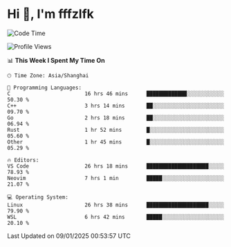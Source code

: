 # Hi 👋, I'm fffzlfk

<!--START_SECTION:waka-->
![Code Time](http://img.shields.io/badge/Code%20Time-1%2C110%20hrs%2023%20mins-blue)

![Profile Views](http://img.shields.io/badge/Profile%20Views-0-blue)

📊 **This Week I Spent My Time On** 

```text
🕑︎ Time Zone: Asia/Shanghai

💬 Programming Languages: 
C                        16 hrs 46 mins      █████████████░░░░░░░░░░░░   50.30 % 
C++                      3 hrs 14 mins       ██░░░░░░░░░░░░░░░░░░░░░░░   09.70 % 
Go                       2 hrs 18 mins       ██░░░░░░░░░░░░░░░░░░░░░░░   06.94 % 
Rust                     1 hr 52 mins        █░░░░░░░░░░░░░░░░░░░░░░░░   05.60 % 
Other                    1 hr 45 mins        █░░░░░░░░░░░░░░░░░░░░░░░░   05.29 % 

🔥 Editors: 
VS Code                  26 hrs 18 mins      ████████████████████░░░░░   78.93 % 
Neovim                   7 hrs 1 min         █████░░░░░░░░░░░░░░░░░░░░   21.07 % 

💻 Operating System: 
Linux                    26 hrs 38 mins      ████████████████████░░░░░   79.90 % 
WSL                      6 hrs 42 mins       █████░░░░░░░░░░░░░░░░░░░░   20.10 % 
```


 Last Updated on 09/01/2025 00:53:57 UTC
<!--END_SECTION:waka-->
